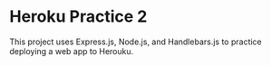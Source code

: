 # Heroku Practice 2 

This project uses Express.js, Node.js, and Handlebars.js to practice deploying a web app to Herouku.
